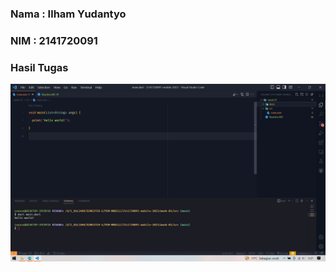 ### Nama : Ilham Yudantyo
### NIM : 2141720091

### Hasil Tugas
![Output!](/week-01/docs/screenshoot-01.png)
